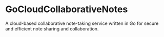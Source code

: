 # GoCloudCollaborativeNotes
A cloud-based collaborative note-taking service written in Go for secure and efficient note sharing and collaboration.
